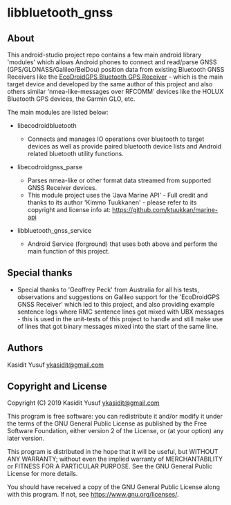 libbluetooth_gnss
=================


About
-----

This android-studio project repo contains a few main android library 'modules' which allows Android phones to connect and read/parse GNSS (GPS/GLONASS/Galileo/BeiDou) position data from existing Bluetooth GNSS Receivers like the [EcoDroidGPS Bluetooth GPS Receiver](https://www.clearevo.com/ecodroidgps) - which is the main target device and developed by the same author of this project and also others similar 'nmea-like-messages over RFCOMM' devices like the HOLUX Bluetooth GPS devices, the Garmin GLO, etc.

The main modules are listed below:

- libecodroidbluetooth
  - Connects and manages IO operations over bluetooth to target devices as well as provide paired bluetooth device lists and Android related bluetooth utility functions.

- libecodroidgnss_parse
  - Parses nmea-like or other format data streamed from supported GNSS Receiver devices.
  - This module project uses the 'Java Marine API' - Full credit and thanks to its author 'Kimmo Tuukkanen' - please refer to its copyright and license info at: https://github.com/ktuukkan/marine-api

- libbluetooth_gnss_service
  - Android Service (forground) that uses both above and perform the main function of this project.


Special thanks
--------------

- Special thanks to 'Geoffrey Peck' from Australia for all his tests, observations and suggestions on Galileo support for the 'EcoDroidGPS GNSS Receiver' which led to this project, and also providing example sentence logs where RMC sentence lines got mixed with UBX messages - this is used in the unit-tests of this project to handle and still make use of lines that got binary messages mixed into the start of the same line.


Authors
-------

Kasidit Yusuf <ykasidit@gmail.com>


Copyright and License
---------------------

Copyright (C) 2019 Kasidit Yusuf <ykasidit@gmail.com>

This program is free software: you can redistribute it and/or modify
it under the terms of the GNU General Public License as published by
the Free Software Foundation, either version 2 of the License, or
(at your option) any later version.

This program is distributed in the hope that it will be useful,
but WITHOUT ANY WARRANTY; without even the implied warranty of
MERCHANTABILITY or FITNESS FOR A PARTICULAR PURPOSE.  See the
GNU General Public License for more details.

You should have received a copy of the GNU General Public License
along with this program.  If not, see <https://www.gnu.org/licenses/>.

